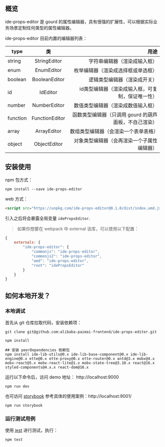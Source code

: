 ## 概览

ide-props-editor 是 gourd 的属性编辑器，具有很强的扩展性，可以根据实际业务场景定制任何类型的属性编辑器。

ide-props-editor 目前内置的编辑器列表：

type | 类 | 用途
--|:--:|--:
string| StringEditor | 字符串编辑器（渲染成输入框）
enum| EnumEditor | 枚举编辑器（渲染成选择框或单选框）
boolean| BooleanEditor | 逻辑类型编辑器（渲染成开关）
id| IdEditor | id类型编辑器（渲染成输入框，可复制，保证唯一性）
number| NumberEditor | 数值类型编辑器（渲染成数值输入框）
function| FunctionEditor | 函数类型编辑器（只调用 gourd 的葫芦面板，不自己渲染）
array| ArrayEditor | 数组类型编辑器（会渲染一个表单表格）
object| ObjectEditor | 对象类型编辑器（会再渲染一个子属性编辑器）

## 安装使用

npm 包方式：
```shell
npm install --save ide-props-editor
```

web 方式：
```html
<script src="https://unpkg.com/ide-props-editor@0.1.0/dist/index.umd.js"></script>
```
引入之后将会暴露全局变量 `idePropsEditor`.

> 如果你想要在 webpack 中 external 该库，可以使用以下配置：
```js
{
    externals: {
        "ide-props-editor": {
            "commonjs": "ide-props-editor",
            "commonjs2": "ide-props-editor",
            "amd": "ide-props-editor",
            "root": "idePropsEditor"
        }
    }
}
```

## 如何本地开发？

### 本地调试

首先从 git 仓库拉取代码，安装依赖项：
```shell
git clone git@github.com:alibaba-paimai-frontend/ide-props-editor.git

npm install

## 安装 peerDependencies 依赖包
npm install ide-lib-utils@0.x ide-lib-base-component@0.x ide-lib-engine@0.x ette@0.x ette-proxy@0.x ette-router@0.x antd@3.x mobx@4.x mobx-react@5.x mobx-react-lite@1.x mobx-state-tree@3.10.x react@16.x styled-components@4.x.x react-dom@16.x
```

运行以下命令后，访问 demo 地址： http://localhost:9000
```shell
npm run dev
```

也可访问 [storybook](https://github.com/storybooks/storybook) 参考具体的使用案例：http://localhost:9001/
```shell
npm run storybook
```

### 运行测试用例

使用 [jest](https://jestjs.io) 进行测试，执行：

```shell
npm test
```


